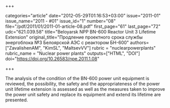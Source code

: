 +++

categories="article"
date="2012-05-29T01:16:53+03:00"
issue="2011-01"
issue_name="2011 - #01"
issue_id="1"
number="08"
file="/pdf/2011/01/2011-01-article-08.pdf"
first_page="61"
last_page="72"
udc="621.039.58"
title="Beloyarsk NPP BN-600 Reactor Unit 3 Lifetime Extension"
original_title="Продление проектного срока службы энергоблока №3 Белоярской АЭС с реактором БН-600"
authors=["ZavalishenAM", "KimSL", "MaltsevVV"]
rubric = "nuclearpowerplants"
rubric_name = "Nuclear power plants"
outputs=["HTML", "DOI"]
doi="https://doi.org/10.26583/npe.2011.1.08"

+++

The analysis of the condition of the BN-600 power unit equipment is reviewed, the possibility, the safety and the appropriateness of the power unit lifetime extension is assessed as well as the measures taken to improve the power unit safety and replace its equipment and extend its lifetime are presented.